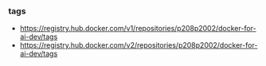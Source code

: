 ### tags
- https://registry.hub.docker.com/v1/repositories/p208p2002/docker-for-ai-dev/tags
- https://registry.hub.docker.com/v2/repositories/p208p2002/docker-for-ai-dev/tags
